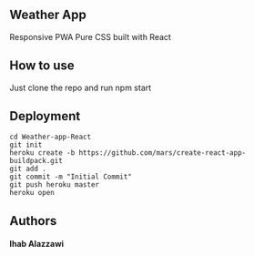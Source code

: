 ## Weather App

Responsive PWA Pure CSS built with React

## How to use

Just clone the repo and run npm start

## Deployment
```
cd Weather-app-React
git init
heroku create -b https://github.com/mars/create-react-app-buildpack.git
git add .
git commit -m "Initial Commit"
git push heroku master
heroku open
```
## Authors
#### Ihab Alazzawi
